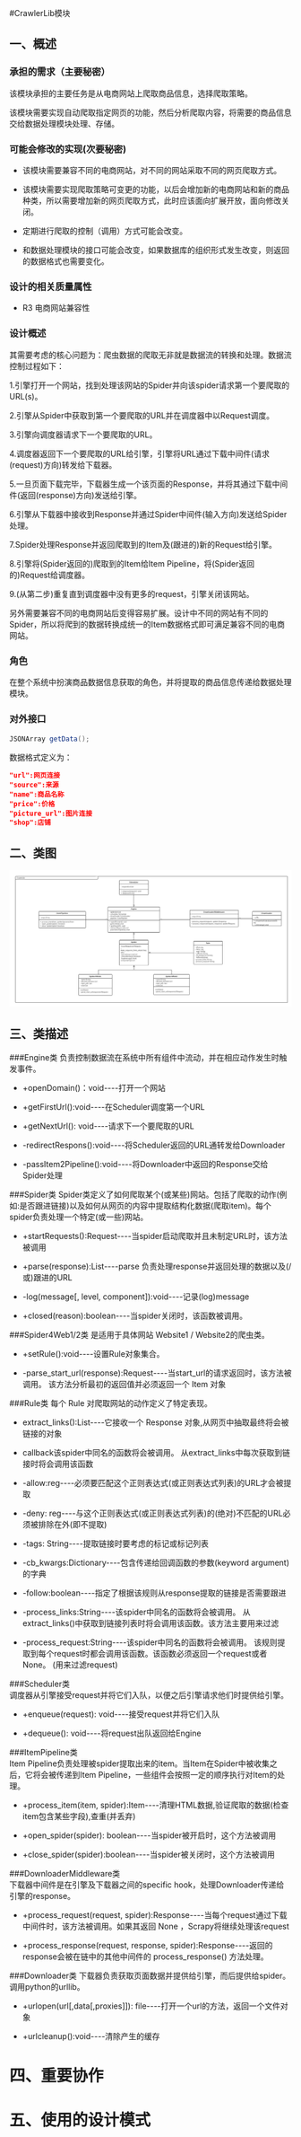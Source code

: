 #CrawlerLib模块
## 一、概述 ##

### 承担的需求（主要秘密） ###
  该模块承担的主要任务是从电商网站上爬取商品信息，选择爬取策略。
  
  该模块需要实现自动爬取指定网页的功能，然后分析爬取内容，将需要的商品信息交给数据处理模块处理、存储。
  
### 可能会修改的实现(次要秘密) ###
* 该模块需要兼容不同的电商网站，对不同的网站采取不同的网页爬取方式。

* 该模块需要实现爬取策略可变更的功能，以后会增加新的电商网站和新的商品种类，所以需要增加新的网页爬取方式，此时应该面向扩展开放，面向修改关闭。

* 定期进行爬取的控制（调用）方式可能会改变。

* 和数据处理模块的接口可能会改变，如果数据库的组织形式发生改变，则返回的数据格式也需要变化。

### 设计的相关质量属性 ###
* R3 电商网站兼容性

### 设计概述 ###
其需要考虑的核心问题为：爬虫数据的爬取无非就是数据流的转换和处理。数据流控制过程如下：  

1.引擎打开一个网站，找到处理该网站的Spider并向该spider请求第一个要爬取的URL(s)。  

2.引擎从Spider中获取到第一个要爬取的URL并在调度器中以Request调度。  

3.引擎向调度器请求下一个要爬取的URL。  

4.调度器返回下一个要爬取的URL给引擎，引擎将URL通过下载中间件(请求(request)方向)转发给下载器。  

5.一旦页面下载完毕，下载器生成一个该页面的Response，并将其通过下载中间件(返回(response)方向)发送给引擎。  

6.引擎从下载器中接收到Response并通过Spider中间件(输入方向)发送给Spider处理。  

7.Spider处理Response并返回爬取到的Item及(跟进的)新的Request给引擎。  

8.引擎将(Spider返回的)爬取到的Item给Item Pipeline，将(Spider返回的)Request给调度器。  

9.(从第二步)重复直到调度器中没有更多的request，引擎关闭该网站。  

另外需要兼容不同的电商网站后变得容易扩展。设计中不同的网站有不同的Spider，所以将爬到的数据转换成统一的Item数据格式即可满足兼容不同的电商网站。


### 角色 ###
在整个系统中扮演商品数据信息获取的角色，并将提取的商品信息传递给数据处理模块。


### 对外接口 ###
```java
JSONArray getData();
```
数据格式定义为：
```json
"url":网页连接
"source":来源
"name":商品名称
"price":价格
"picture_url":图片连接
"shop":店铺
```

## 二、类图 ##

![](/assets/CrawlerLib类图.png)



## 三、类描述 ##

###Engine类
负责控制数据流在系统中所有组件中流动，并在相应动作发生时触发事件。    

* +openDomain()：void----打开一个网站  

* +getFirstUrl():void----在Scheduler调度第一个URL  

* +getNextUrl(): void----请求下一个要爬取的URL  

* -redirectRespons():void----将Scheduler返回的URL通转发给Downloader

* -passItem2Pipeline():void----将Downloader中返回的Response交给Spider处理

###Spider类
Spider类定义了如何爬取某个(或某些)网站。包括了爬取的动作(例如:是否跟进链接)以及如何从网页的内容中提取结构化数据(爬取item)。每个spider负责处理一个特定(或一些)网站。  
 
* +startRequests():Request----当spider启动爬取并且未制定URL时，该方法被调用  
 
* +parse(response):List----parse 负责处理response并返回处理的数据以及(/或)跟进的URL  

* -log(message[, level, component]):void----记录(log)message  

* +closed(reason):boolean----当spider关闭时，该函数被调用。    

###Spider4Web1/2类
是适用于具体网站 Website1 / Website2的爬虫类。  

* +setRule():void----设置Rule对象集合。  

* -parse_start_url(response):Request----当start_url的请求返回时，该方法被调用。 该方法分析最初的返回值并必须返回一个 Item 对象    

###Rule类
 每个 Rule 对爬取网站的动作定义了特定表现。  
 * extract_links():List----它接收一个 Response 对象,从网页中抽取最终将会被链接的对象
 
 * callback该spider中同名的函数将会被调用。 从extract_links中每次获取到链接时将会调用该函数
 
 *  -allow:reg----必须要匹配这个正则表达式(或正则表达式列表)的URL才会被提取
  
 * -deny: reg----与这个正则表达式(或正则表达式列表)的(绝对)不匹配的URL必须被排除在外(即不提取)   
 
 *  -tags: String----提取链接时要考虑的标记或标记列表  
 
 *  -cb_kwargs:Dictionary----包含传递给回调函数的参数(keyword argument)的字典  
 
 *  -follow:boolean----指定了根据该规则从response提取的链接是否需要跟进  
 
 * -process_links:String----该spider中同名的函数将会被调用。 从extract_links()中获取到链接列表时将会调用该函数。该方法主要用来过滤  
 
 * -process_request:String----该spider中同名的函数将会被调用。 该规则提取到每个request时都会调用该函数。该函数必须返回一个request或者None。 (用来过滤request)  
 
###Scheduler类  
调度器从引擎接受request并将它们入队，以便之后引擎请求他们时提供给引擎。
* +enqueue(request): void----接受request并将它们入队

* +dequeue(): void----将request出队返回给Engine  

###ItemPipeline类  
Item Pipeline负责处理被spider提取出来的item。当Item在Spider中被收集之后，它将会被传递到Item Pipeline，一些组件会按照一定的顺序执行对Item的处理。
* +process_item(item, spider):Item----清理HTML数据,验证爬取的数据(检查item包含某些字段),查重(并丢弃)

* +open_spider(spider): boolean----当spider被开启时，这个方法被调用
* +close_spider(spider):boolean----当spider被关闭时，这个方法被调用  

###DownloaderMiddleware类  
 下载器中间件是在引擎及下载器之间的specific hook，处理Downloader传递给引擎的response。  
 
* +process_request(request, spider):Response----当每个request通过下载中间件时，该方法被调用。如果其返回 None ，Scrapy将继续处理该request

* +process_response(request, response, spider):Response----返回的response会被在链中的其他中间件的 process_response() 方法处理。  

###Downloader类
下载器负责获取页面数据并提供给引擎，而后提供给spider。调用python的urllib。  
* +urlopen(url[,data[,proxies]]): file----打开一个url的方法，返回一个文件对象  

* +urlcleanup():void----清除产生的缓存

# 四、重要协作 #



# 五、使用的设计模式 #





